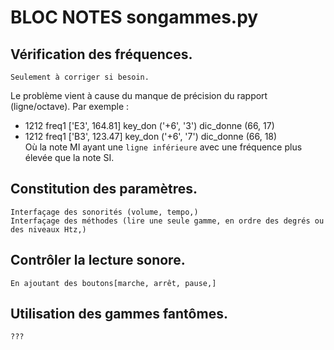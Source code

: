 # BLOC NOTES songammes.py

## Vérification des fréquences.
    Seulement à corriger si besoin.
Le problème vient à cause du manque de précision du rapport (ligne/octave). Par exemple : <br>
* 1212 freq1 ['E3', 164.81] key_don ('+6', '3') dic_donne (66, 17)
* 1212 freq1 ['B3', 123.47] key_don ('+6', '7') dic_donne (66, 18) <br>
Où la note MI ayant une `ligne inférieure` avec une fréquence plus élevée que la note SI.

## Constitution des paramètres.
    Interfaçage des sonorités (volume, tempo,)
    Interfaçage des méthodes (lire une seule gamme, en ordre des degrés ou des niveaux Htz,)

## Contrôler la lecture sonore.
    En ajoutant des boutons[marche, arrêt, pause,]

## Utilisation des gammes fantômes.
    ???

